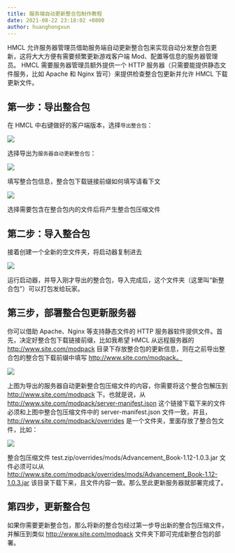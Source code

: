 ```yaml
---
title: 服务端自动更新整合包制作教程
date: 2021-08-22 23:18:02 +0800
author: huanghongxun
---
```


HMCL 允许服务器管理员借助服务端自动更新整合包来实现自动分发整合包更新，这将大大方便有需要频繁更新游戏客户端 Mod、配置等信息的服务器管理员。
HMCL 需要服务器管理员额外提供一个 HTTP 服务器（只需要能提供静态文件服务，比如 Apache 和 Nginx 皆可）来提供检查整合包更新并允许 HMCL 下载更新文件。

## 第一步：导出整合包
在 HMCL 中右键做好的客户端版本，选择`导出整合包`：

![][~/assets/serverpack/1-1]

选择导出为`服务器自动更新整合包`：

![][~/assets/serverpack/1-2]

填写整合包信息，整合包下载链接前缀如何填写请看下文

![][~/assets/serverpack/1-3]

选择需要包含在整合包内的文件后将产生整合包压缩文件

## 第二步：导入整合包

接着创建一个全新的空文件夹，将启动器复制进去

![][~/assets/serverpack/1-4]

运行启动器，并导入刚才导出的整合包，导入完成后，这个文件夹（这里叫“新整合包”）可以打包发给玩家。

## 第三步，部署整合包更新服务器
你可以借助 Apache、Nginx 等支持静态文件的 HTTP 服务器软件提供文件。首先，决定好整合包下载链接前缀，比如我希望 HMCL 从远程服务器的 http://www.site.com/modpack 目录下存放整合包的更新信息，则在之前导出整合包的整合包下载前缀中填写 http://www.site.com/modpack。

![][~/assets/serverpack/1-5]

上图为导出的服务器自动更新整合包压缩文件的内容，你需要将这个整合包解压到 http://www.site.com/modpack 下。也就是说，从 http://www.site.com/modpack/server-manifest.json 这个链接下载下来的文件必须和上图中整合包压缩文件中的 server-manifest.json 文件一致，并且，http://www.site.com/modpack/overrides 是一个文件夹，里面存放了整合包文件，比如：

![][~/assets/serverpack/1-6]

整合包压缩文件 test.zip/overrides/mods/Advancement_Book-1.12-1.0.3.jar 文件必须可以从 http://www.site.com/modpack/overrides/mods/Advancement_Book-1.12-1.0.3.jar 该目录下载下来，且文件内容一致。那么至此更新服务器就部署完成了。

## 第四步，更新整合包

如果你需要更新整合包，那么将新的整合包经过第一步导出新的整合包压缩文件，并解压到类似 http://www.site.com/modpack 文件夹下即可完成新整合包的部署。

<!--{% comment %}-->
[~/assets/serverpack/1-1]: /assets/img/docs/serverpack/1-1.png
[~/assets/serverpack/1-2]: /assets/img/docs/serverpack/1-2.png
[~/assets/serverpack/1-3]: /assets/img/docs/serverpack/1-3.png
[~/assets/serverpack/1-4]: /assets/img/docs/serverpack/1-4.png
[~/assets/serverpack/1-5]: /assets/img/docs/serverpack/1-5.png
[~/assets/serverpack/1-6]: /assets/img/docs/serverpack/1-6.png
<!--{% endcomment %}--{{ '>' }}
[~/assets/serverpack/1-1]: {% link /assets/img/docs/serverpack/1-1.png %}
[~/assets/serverpack/1-2]: {% link /assets/img/docs/serverpack/1-2.png %}
[~/assets/serverpack/1-3]: {% link /assets/img/docs/serverpack/1-3.png %}
[~/assets/serverpack/1-4]: {% link /assets/img/docs/serverpack/1-4.png %}
[~/assets/serverpack/1-5]: {% link /assets/img/docs/serverpack/1-5.png %}
[~/assets/serverpack/1-6]: {% link /assets/img/docs/serverpack/1-6.png %}
<!---->
